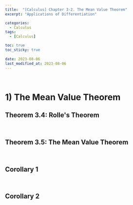 ```yaml
---
title:  "[Calculus] Chapter 3-2. The Mean Value Theorem"
excerpt: "Applications of Differentiation"

categories:
  - Calculus
tags:
  - [Calculus]

toc: true
toc_sticky: true
 
date: 2023-08-06
last_modified_at: 2023-08-06
---
```


&nbsp;

# 1) The Mean Value Theorem
## Theorem 3.4: Rolle's Theorem

&nbsp;

## Theorem 3.5: The Mean Value Theorem

&nbsp;

## Corollary 1

&nbsp;

## Corollary 2
